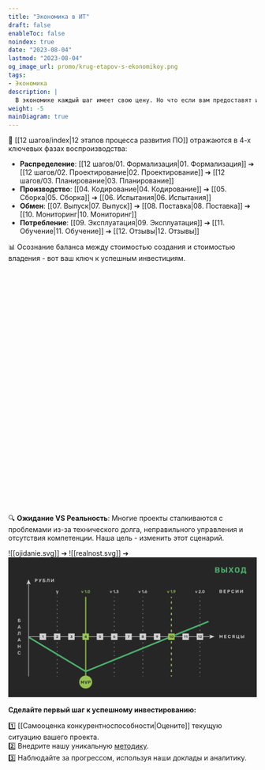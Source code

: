 ```yaml
---
title: "Экономика в ИТ"
draft: false
enableToc: false
noindex: true
date: "2023-08-04"
lastmod: "2023-08-04"
og_image_url: promo/krug-etapov-s-ekonomikoy.png
tags:
- Экономика
description: | 
  В экономике каждый шаг имеет свою цену. Но что если вам предоставят инструмент для оптимизации этих затрат?
weight: -5
mainDiagram: true
---
```

🔗  [[12 шагов/index|12 этапов процесса развития ПО]]  отражаются в 4-х ключевых фазах воспроизводства:

- **Распределение**: [[12 шагов/01. Формализация|01. Формализация]] ➔ [[12 шагов/02. Проектирование|02. Проектирование]] ➔ [[12 шагов/03. Планирование|03. Планирование]] 
- **Производство**:  [[04. Кодирование|04. Кодирование]] ➔ [[05. Сборка|05. Сборка]] ➔ [[06. Испытания|06. Испытания]]
- **Обмен**: [[07. Выпуск|07. Выпуск]] ➔ [[08. Поставка|08. Поставка]] ➔ [[10. Мониторинг|10. Мониторинг]]
- **Потребление**: [[09. Эксплуатация|09. Эксплуатация]] ➔  [[11. Обучение|11. Обучение]] ➔ [[12. Отзывы|12. Отзывы]]

📊 Осознание баланса между стоимостью создания и стоимостью владения - вот ваш ключ к успешным инвестициям.

<style>
        .label-icon {
            font-size: 48px;
            text-anchor: middle;
            dominant-baseline: middle;
        }

        .label-text {
            fill: white;
            font-size: 19px;
            text-anchor: middle;
            dominant-baseline: middle;
        }

</style>
<div style="height:480px">
  <svg id="main_diagram" width="100%" height="100%" preserveAspectRatio="xMidYMid meet"></svg>
</div>

🔍 **Ожидание VS Реальность**: Многие проекты сталкиваются с проблемами из-за технического долга, неправильного управления и отсутствия компетенции. Наша цель - изменить этот сценарий.

![[ojidanie.svg]] ➔ ![[realnost.svg]] ➔ [![Выход](vihod.svg)](https://t.me/PetaFlops)

**Сделайте первый шаг к успешному инвестированию:**

1️⃣ [[Самооценка конкурентноспособности|Оцените]] текущую ситуацию вашего проекта.  
2️⃣ Внедрите нашу уникальную [методику](/).  
3️⃣ Наблюдайте за прогрессом, используя наши доклады и аналитику.
